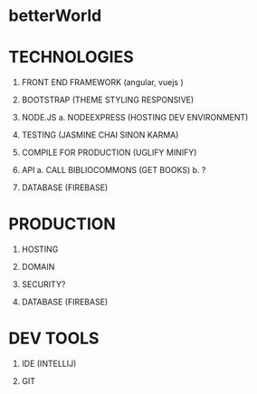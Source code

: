 # betterWorld

# TECHNOLOGIES
1. FRONT END FRAMEWORK (angular, vuejs )

2. BOOTSTRAP (THEME STYLING RESPONSIVE)

3. NODE.JS
  a. NODEEXPRESS (HOSTING DEV ENVIRONMENT)

4. TESTING (JASMINE CHAI SINON KARMA)

5. COMPILE FOR PRODUCTION (UGLIFY MINIFY)

6. API
  a. CALL BIBLIOCOMMONS (GET BOOKS)
  b. ?
 
7. DATABASE (FIREBASE)

# PRODUCTION

1. HOSTING

2. DOMAIN

3. SECURITY?

4. DATABASE (FIREBASE)

# DEV TOOLS

1. IDE (INTELLIJ)

2. GIT
